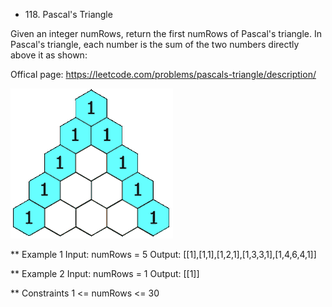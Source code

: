 * 118\. Pascal's Triangle

Given an integer numRows, return the first numRows of Pascal's triangle.
In Pascal's triangle, each number is the sum of the two numbers directly above it as shown:

Offical page: https://leetcode.com/problems/pascals-triangle/description/

<p>
    <img src="PascalTriangleAnimated2.gif" alt="Pascal's Triangle">
</p>

** Example 1
Input: numRows = 5
Output: [[1],[1,1],[1,2,1],[1,3,3,1],[1,4,6,4,1]]

** Example 2
Input: numRows = 1
Output: [[1]]

** Constraints
1 <= numRows <= 30